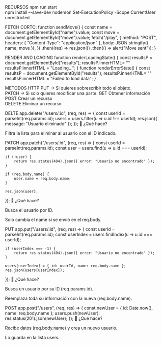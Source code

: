 RECURSOS
npm run start     
    npm install --save-dev nodemon
    Set-ExecutionPolicy -Scope CurrentUser unrestricted

FETCH CORTO:
function sendMove() {
  const name = document.getElementById("name").value;
  const move = document.getElementById("move").value;
  fetch("/play", {
    method: "POST",
    headers: { "Content-Type": "application/json" },
    body: JSON.stringify({ name, move }),
  })
    .then((res) => res.json())
    .then(() => alert("Move sent"));
}

RENDER AND LOAGING 
function renderLoadingState() {
  const resultsP = document.getElementById("results");
  resultsP.innerHTML= ""
  resultsP.innerHTML = "Loading...";
}
function renderErrorState() {
  const resultsP = document.getElementById("results");
  resultsP.innerHTML= ""
  resultsP.innerHTML = "Failed to load data";
}


METODOS HTTP
 PUT → Si quieres sobrescribir todo el objeto.      
     PATCH → Si solo quieres modificar una parte.
     GET	Obtener información	   
POST	Crear un recurso		    
DELETE	Eliminar un recurso     




DELTE
app.delete("/users/:id", (req, res) => {
    const userId = parseInt(req.params.id);
    users = users.filter(u => u.id !== userId);
    res.json({ message: "Usuario eliminado" });
});
📝 ¿Qué hace?

Filtra la lista para eliminar al usuario con el ID indicado.




PATCH
app.patch("/users/:id", (req, res) => {
    const userId = parseInt(req.params.id);
    const user = users.find(u => u.id === userId);

    if (!user) {
        return res.status(404).json({ error: "Usuario no encontrado" });
    }

    if (req.body.name) {
        user.name = req.body.name;
    }

    res.json(user);
});
📝 ¿Qué hace?

Busca el usuario por ID.

Solo cambia el name si se envió en el req.body.



PUT
app.put("/users/:id", (req, res) => {
    const userId = parseInt(req.params.id);
    const userIndex = users.findIndex(u => u.id === userId);

    if (userIndex === -1) {
        return res.status(404).json({ error: "Usuario no encontrado" });
    }

    users[userIndex] = { id: userId, name: req.body.name };
    res.json(users[userIndex]);
});
📝 ¿Qué hace?

Busca un usuario por su ID (req.params.id).

Reemplaza toda su información con la nueva (req.body.name).


POST
app.post("/users", (req, res) => {
    const newUser = { id: Date.now(), name: req.body.name };
    users.push(newUser);
    res.status(201).json(newUser);
});
📝 ¿Qué hace?

Recibe datos (req.body.name) y crea un nuevo usuario.

Lo guarda en la lista users.
